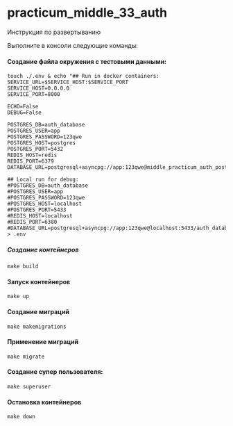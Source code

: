 # practicum_middle_33_auth

Инструкция по развертыванию

Выполните в консоли следующие команды:

#### Создание файла окружения с тестовыми данными:

```
touch ./.env & echo "## Run in docker containers:
SERVICE_URL=$SERVICE_HOST:$SERVICE_PORT
SERVICE_HOST=0.0.0.0
SERVICE_PORT=8000

ECHO=False
DEBUG=False

POSTGRES_DB=auth_database
POSTGRES_USER=app
POSTGRES_PASSWORD=123qwe
POSTGRES_HOST=postgres
POSTGRES_PORT=5432
REDIS_HOST=redis
REDIS_PORT=6379
DATABASE_URL=postgresql+asyncpg://app:123qwe@middle_practicum_auth_postgres:5432/auth_database

## Local run for debug:
#POSTGRES_DB=auth_database
#POSTGRES_USER=app
#POSTGRES_PASSWORD=123qwe
#POSTGRES_HOST=localhost
#POSTGRES_PORT=5433
#REDIS_HOST=localhost
#REDIS_PORT=6380
#DATABASE_URL=postgresql+asyncpg://app:123qwe@localhost:5433/auth_database" > .env
```


##### Создание контейнеров

```shell script
make build
```

#### Запуск контейнеров

```shell script
make up
```

#### Создание миграций

```shell script
make makemigrations
```

#### Применение миграций

```shell script
make migrate
```

#### Создание супер пользователя:
```shell script
make superuser
```

#### Остановка контейнеров

```shell script
make down
```